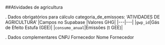 ##Atividades de agricultura

. Dados obrigatórios para cálculo
categoria_de_emissoes: ‘ATIVIDADES DE AGRICULTURA’
|Campos no Supabase	|Valores GHG|
|---|---|
|`gwp_id`|Gás de Efeito Estufa (GEE)|
|`consumo_anual`|Emissões (t GEE)|

. Dados complementares
CNPJ Fornecedor
Nome Fornecedor
